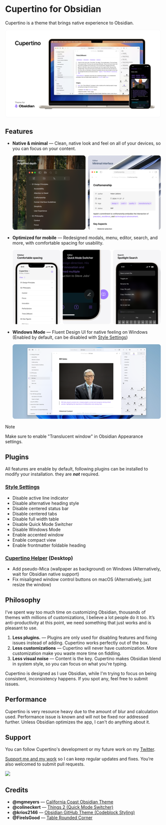 # Cupertino for Obsidian

Cupertino is a theme that brings native experience to Obsidian.

![Screenshot of Cupertino theme for Obsidian running on macOS and iOS.](img/hero.png)

## Features

- **Native & minimal** — Clean, native look and feel on all of your devices, so you can focus on your content.

  ![Two screenshots showcasing Cupertino on macOS. The first shows how Cupertino utilizes background blur. The second showcases built-in auto focus mode.](img/native.png)

- **Optimized for mobile** — Redesigned modals, menu, editor, search, and more, with comfortable spacing for usability.

  ![Three screenshots showcasing Cupertino on mobile. The first shows file navigation sidebar with comfortable spacing. The second highlights "Quick Mode Switcher" within the editor. The third displays a redesigned search interface.](img/mobile.png)

- **Windows Mode** — Fluent Design UI for native feeling on Windows (Enabled by default, can be disabled with [Style Settings](https://github.com/mgmeyers/obsidian-style-settings))

  ![Screenshot of Cupertino theme for Obsidian running on Windows.](img/windows.png)

> [!NOTE]
> Make sure to enable "Translucent window" in Obsidian Appearance settings.

## Plugins

All features are enable by default, following plugins can be installed to modify your installation. they are **_not_** required.

### [Style Settings](https://github.com/mgmeyers/obsidian-style-settings)

- Disable active line indicator
- Disable alternative heading style
- Disable centered status bar
- Disable centered tabs
- Disable full width table
- Disable Quick Mode Switcher
- Disable Windows Mode
- Enable accented window
- Enable compact view
- Enable frontmatter foldable heading

### [Cupertino Helper](https://github.com/aaaaalexis/obsidian-cupertino-helper/) (Desktop)

- Add pseudo-Mica (wallpaper as background) on Windows (Alternatively, wait for Obsidian native support)
- Fix misaligned window control buttons on macOS (Alternatively, just resize the window)

## Philosophy

I’ve spent way too much time on customizing Obsidian, thousands of themes with millions of customizations, I believe a lot people do it too. It’s anti-productivity at this point, we need something that just works and is pleasant to use.

1. **Less plugins.** — Plugins are only used for disabling features and fixing issues instead of adding. Cupertino works perfectly out of the box.
2. **Less customizations** — Cupertino will never have customization. More customization make you waste more time on fiddling.
3. **Less visual noise** — Content is the key. Cupertino makes Obsidian blend in system style, so you can focus on what you're typing.

Cupertino is designed as I use Obsidian, while I'm trying to focus on being consistent, inconsistency happens. If you spot any, feel free to submit issues.

## Performance

Cupertino is very resource heavy due to the amount of blur and calculation used. Performance issue is known and will not be fixed nor addressed further. Unless Obsidian optimizes the app, I can't do anything about it.

## Support

You can follow Cupertino's development or my future work on my [Twitter](https://x.com/cittoj).

[Support me and my work](https://www.buymeacoffee.com/cittoj) so I can keep regular updates and fixes. You’re also welcomed to submit pull requests.

<a href="https://www.buymeacoffee.com/cittoj"><img src="https://img.buymeacoffee.com/button-api/?text=Buy me a coffee&emoji=☕&slug=cittoj&button_colour=BD5FFF&font_colour=ffffff&font_family=Inter&outline_colour=000000&coffee_colour=FFDD00" /></a>

## Credits

- **@mgmeyers** — [California Coast Obsidian Theme](https://github.com/mgmeyers/obsidian-california-coast-theme)
- **@colineckert** — [Things 2 (Quick Mode Switcher)](https://github.com/colineckert/obsidian-things)
- **@krios2146** — [Obsidian GitHub Theme (Codeblock Styling)](https://github.com/krios2146/obsidian-theme-github)
- **@FireIsGood** — [Table Rounded Corner](https://forum.obsidian.md/t/60551)
